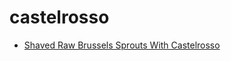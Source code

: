 # castelrosso

 * [Shaved Raw Brussels Sprouts With Castelrosso](index/s/shaved-raw-brussels-sprouts-with-castelrosso-360129.json)

